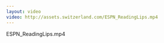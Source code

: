 ```yaml
---
layout: video
video: http://assets.switzerland.com/ESPN_ReadingLips.mp4
---
```

ESPN_ReadingLips.mp4
